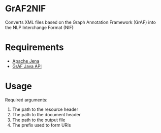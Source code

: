 GrAF2NIF
========

Converts XML files based on the Graph Annotation Framework (GrAF) into the NLP Interchange Format (NIF)

Requirements
============

- [Apache Jena](jena.apache.org)
- [GrAF Java API](http://sourceforge.net/p/iso-graf/wiki/Home/)

Usage
=====

Required arguments:

1. The path to the resource header
2. The path to the document header
3. The path to the output file
4. The prefix used to form URIs

